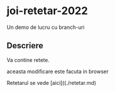 # joi-retetar-2022

Un demo de lucru cu branch-uri

## Descriere

Va contine retete.

aceasta modificare este facuta in browser

Retetarul se vede [aici]((./retetar.md)
